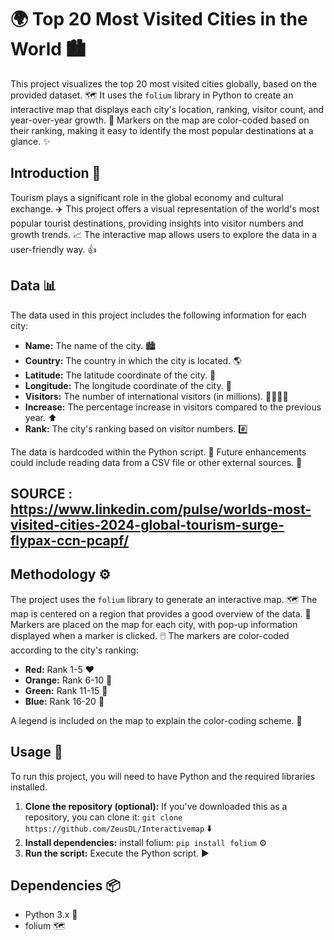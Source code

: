 # 🌍 Top 20 Most Visited Cities in the World 🏙️

This project visualizes the top 20 most visited cities globally, based on the provided dataset. 🗺️ It uses the `folium` library in Python to create an interactive map that displays each city's location, ranking, visitor count, and year-over-year growth. 📍 Markers on the map are color-coded based on their ranking, making it easy to identify the most popular destinations at a glance. ✨

## Introduction 👋

Tourism plays a significant role in the global economy and cultural exchange. ✈️ This project offers a visual representation of the world's most popular tourist destinations, providing insights into visitor numbers and growth trends. 📈 The interactive map allows users to explore the data in a user-friendly way. 👍

## Data 📊

The data used in this project includes the following information for each city:

* **Name:** The name of the city. 🏙️
* **Country:** The country in which the city is located. 🌎
* **Latitude:** The latitude coordinate of the city. 🧭
* **Longitude:** The longitude coordinate of the city. 🧭
* **Visitors:** The number of international visitors (in millions). 👨‍👩‍👧‍👦
* **Increase:** The percentage increase in visitors compared to the previous year. ⬆️
* **Rank:** The city's ranking based on visitor numbers. #️⃣

The data is hardcoded within the Python script. 🐍 Future enhancements could include reading data from a CSV file or other external sources. 💾

## SOURCE : https://www.linkedin.com/pulse/worlds-most-visited-cities-2024-global-tourism-surge-flypax-ccn-pcapf/


## Methodology ⚙️

The project uses the `folium` library to generate an interactive map. 🗺️ The map is centered on a region that provides a good overview of the data. 📍 Markers are placed on the map for each city, with pop-up information displayed when a marker is clicked. 🖱️ The markers are color-coded according to the city's ranking:

* **Red:** Rank 1-5 ❤️
* **Orange:** Rank 6-10 🧡
* **Green:** Rank 11-15 💚
* **Blue:** Rank 16-20 💙

A legend is included on the map to explain the color-coding scheme. 🔑

## Usage 🚀

To run this project, you will need to have Python and the required libraries installed.

1. **Clone the repository (optional):** If you've downloaded this as a repository, you can clone it: `git clone https://github.com/ZeusDL/Interactivemap` ⬇️
2. **Install dependencies:** install folium: `pip install folium` ⚙️
3. **Run the script:** Execute the Python script. ▶️

## Dependencies 📦

* Python 3.x 🐍
* folium 🗺️
